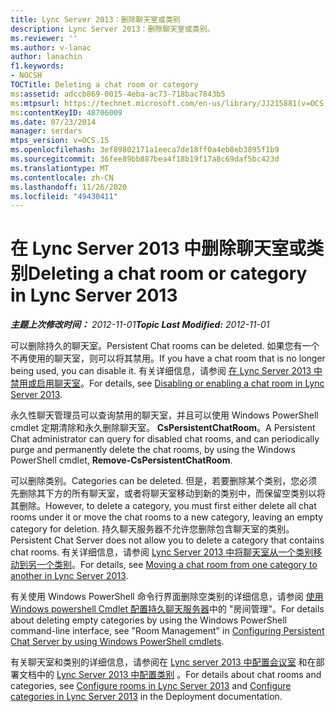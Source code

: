 ```yaml
---
title: Lync Server 2013：删除聊天室或类别
description: Lync Server 2013：删除聊天室或类别。
ms.reviewer: ''
ms.author: v-lanac
author: lanachin
f1.keywords:
- NOCSH
TOCTitle: Deleting a chat room or category
ms:assetid: adccb869-0015-4eba-ac73-718bac7843b5
ms:mtpsurl: https://technet.microsoft.com/en-us/library/JJ215881(v=OCS.15)
ms:contentKeyID: 48706009
ms.date: 07/23/2014
manager: serdars
mtps_version: v=OCS.15
ms.openlocfilehash: 3ef89802171a1eeca7de18ff0a4eb8eb3895f1b9
ms.sourcegitcommit: 36fee89bb887bea4f18b19f17a8c69daf5bc423d
ms.translationtype: MT
ms.contentlocale: zh-CN
ms.lasthandoff: 11/26/2020
ms.locfileid: "49430411"
---
```

# <a name="deleting-a-chat-room-or-category-in-lync-server-2013"></a><span data-ttu-id="d766e-103">在 Lync Server 2013 中删除聊天室或类别</span><span class="sxs-lookup"><span data-stu-id="d766e-103">Deleting a chat room or category in Lync Server 2013</span></span>

<div data-xmlns="http://www.w3.org/1999/xhtml">

<div class="topic" data-xmlns="http://www.w3.org/1999/xhtml" data-msxsl="urn:schemas-microsoft-com:xslt" data-cs="https://msdn.microsoft.com/">

<div data-asp="https://msdn2.microsoft.com/asp">



</div>

<div id="mainSection">

<div id="mainBody"><span data-ttu-id="d766e-104">

<span> </span></span><span class="sxs-lookup"><span data-stu-id="d766e-104">

<span> </span></span></span>

<span data-ttu-id="d766e-105">_**主题上次修改时间：** 2012-11-01_</span><span class="sxs-lookup"><span data-stu-id="d766e-105">_**Topic Last Modified:** 2012-11-01_</span></span>

<span data-ttu-id="d766e-106">可以删除持久的聊天室。</span><span class="sxs-lookup"><span data-stu-id="d766e-106">Persistent Chat rooms can be deleted.</span></span> <span data-ttu-id="d766e-107">如果您有一个不再使用的聊天室，则可以将其禁用。</span><span class="sxs-lookup"><span data-stu-id="d766e-107">If you have a chat room that is no longer being used, you can disable it.</span></span> <span data-ttu-id="d766e-108">有关详细信息，请参阅 [在 Lync Server 2013 中禁用或启用聊天室](lync-server-2013-disabling-or-enabling-a-chat-room.md)。</span><span class="sxs-lookup"><span data-stu-id="d766e-108">For details, see [Disabling or enabling a chat room in Lync Server 2013](lync-server-2013-disabling-or-enabling-a-chat-room.md).</span></span>

<span data-ttu-id="d766e-109">永久性聊天管理员可以查询禁用的聊天室，并且可以使用 Windows PowerShell cmdlet 定期清除和永久删除聊天室。 **CsPersistentChatRoom**。</span><span class="sxs-lookup"><span data-stu-id="d766e-109">A Persistent Chat administrator can query for disabled chat rooms, and can periodically purge and permanently delete the chat rooms, by using the Windows PowerShell cmdlet, **Remove-CsPersistentChatRoom**.</span></span>

<span data-ttu-id="d766e-110">可以删除类别。</span><span class="sxs-lookup"><span data-stu-id="d766e-110">Categories can be deleted.</span></span> <span data-ttu-id="d766e-111">但是，若要删除某个类别，您必须先删除其下方的所有聊天室，或者将聊天室移动到新的类别中，而保留空类别以将其删除。</span><span class="sxs-lookup"><span data-stu-id="d766e-111">However, to delete a category, you must first either delete all chat rooms under it or move the chat rooms to a new category, leaving an empty category for deletion.</span></span> <span data-ttu-id="d766e-112">持久聊天服务器不允许您删除包含聊天室的类别。</span><span class="sxs-lookup"><span data-stu-id="d766e-112">Persistent Chat Server does not allow you to delete a category that contains chat rooms.</span></span> <span data-ttu-id="d766e-113">有关详细信息，请参阅 [Lync Server 2013 中将聊天室从一个类别移动到另一个类别](lync-server-2013-moving-a-chat-room-from-one-category-to-another.md)。</span><span class="sxs-lookup"><span data-stu-id="d766e-113">For details, see [Moving a chat room from one category to another in Lync Server 2013](lync-server-2013-moving-a-chat-room-from-one-category-to-another.md).</span></span>

<span data-ttu-id="d766e-114">有关使用 Windows PowerShell 命令行界面删除空类别的详细信息，请参阅 [使用 Windows powershell Cmdlet 配置持久聊天服务器](configuring-persistent-chat-server-by-using-windows-powershell-cmdlets.md)中的 "房间管理"。</span><span class="sxs-lookup"><span data-stu-id="d766e-114">For details about deleting empty categories by using the Windows PowerShell command-line interface, see "Room Management" in [Configuring Persistent Chat Server by using Windows PowerShell cmdlets](configuring-persistent-chat-server-by-using-windows-powershell-cmdlets.md).</span></span>

<span data-ttu-id="d766e-115">有关聊天室和类别的详细信息，请参阅在 [Lync server 2013 中配置会议室](lync-server-2013-configure-rooms.md) 和在部署文档中的 [Lync Server 2013 中配置类别](lync-server-2013-configure-categories.md) 。</span><span class="sxs-lookup"><span data-stu-id="d766e-115">For details about chat rooms and categories, see [Configure rooms in Lync Server 2013](lync-server-2013-configure-rooms.md) and [Configure categories in Lync Server 2013](lync-server-2013-configure-categories.md) in the Deployment documentation.</span></span>

<span data-ttu-id="d766e-116"></div>

<span> </span>

</div>

</div>

</span><span class="sxs-lookup"><span data-stu-id="d766e-116"></div>

<span> </span>

</div>

</div>

</span></span></div>

